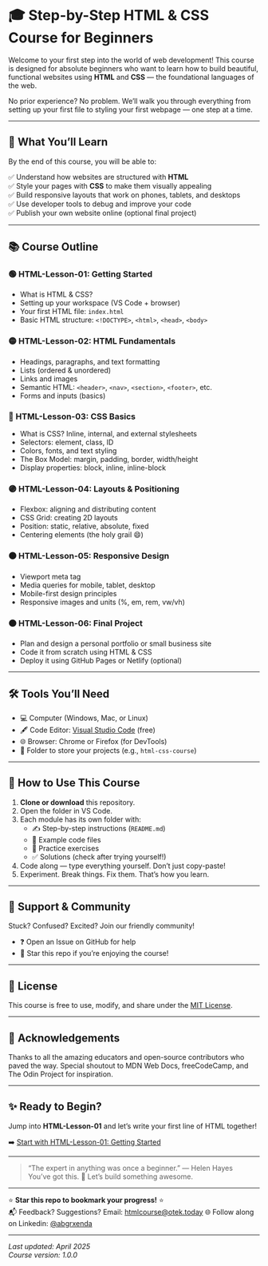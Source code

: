 # 🎓 Step-by-Step HTML & CSS Course for Beginners

Welcome to your first step into the world of web development! This course is designed for absolute beginners who want to learn how to build beautiful, functional websites using **HTML** and **CSS** — the foundational languages of the web.

No prior experience? No problem. We’ll walk you through everything from setting up your first file to styling your first webpage — one step at a time.

---

## 🧭 What You’ll Learn

By the end of this course, you will be able to:

✅ Understand how websites are structured with **HTML**  
✅ Style your pages with **CSS** to make them visually appealing  
✅ Build responsive layouts that work on phones, tablets, and desktops  
✅ Use developer tools to debug and improve your code  
✅ Publish your own website online (optional final project)

---

## 📚 Course Outline

### 🟢 HTML-Lesson-01: Getting Started
- What is HTML & CSS?
- Setting up your workspace (VS Code + browser)
- Your first HTML file: `index.html`
- Basic HTML structure: `<!DOCTYPE>`, `<html>`, `<head>`, `<body>`

### 🟡 HTML-Lesson-02: HTML Fundamentals
- Headings, paragraphs, and text formatting
- Lists (ordered & unordered)
- Links and images
- Semantic HTML: `<header>`, `<nav>`, `<section>`, `<footer>`, etc.
- Forms and inputs (basics)

### 🔵 HTML-Lesson-03: CSS Basics
- What is CSS? Inline, internal, and external stylesheets
- Selectors: element, class, ID
- Colors, fonts, and text styling
- The Box Model: margin, padding, border, width/height
- Display properties: block, inline, inline-block

### 🟣 HTML-Lesson-04: Layouts & Positioning
- Flexbox: aligning and distributing content
- CSS Grid: creating 2D layouts
- Position: static, relative, absolute, fixed
- Centering elements (the holy grail 😄)

### 🟤 HTML-Lesson-05: Responsive Design
- Viewport meta tag
- Media queries for mobile, tablet, desktop
- Mobile-first design principles
- Responsive images and units (%, em, rem, vw/vh)

### 🟠 HTML-Lesson-06: Final Project
- Plan and design a personal portfolio or small business site
- Code it from scratch using HTML & CSS
- Deploy it using GitHub Pages or Netlify (optional)

---

## 🛠 Tools You’ll Need

- 💻 Computer (Windows, Mac, or Linux)
- 🖋 Code Editor: [Visual Studio Code](https://code.visualstudio.com/) (free)
- 🌐 Browser: Chrome or Firefox (for DevTools)
- 📁 Folder to store your projects (e.g., `html-css-course`)

---

## 🚀 How to Use This Course

1. **Clone or download** this repository.
2. Open the folder in VS Code.
3. Each module has its own folder with:
   - ✍️ Step-by-step instructions (`README.md`)
   - 📄 Example code files
   - 🧩 Practice exercises
   - ✅ Solutions (check after trying yourself!)
4. Code along — type everything yourself. Don’t just copy-paste!
5. Experiment. Break things. Fix them. That’s how you learn.

---

## 🤝 Support & Community

Stuck? Confused? Excited? Join our friendly community!

- ❓ Open an Issue on GitHub for help
- 🌟 Star this repo if you’re enjoying the course!

---

## 📝 License

This course is free to use, modify, and share under the [MIT License](LICENSE).

---

## 👏 Acknowledgements

Thanks to all the amazing educators and open-source contributors who paved the way. Special shoutout to MDN Web Docs, freeCodeCamp, and The Odin Project for inspiration.

---

## ✨ Ready to Begin?

Jump into **HTML-Lesson-01** and let’s write your first line of HTML together!

➡️ [Start with HTML-Lesson-01: Getting Started](./HTML-Lesson-01/README.md)

---

> “The expert in anything was once a beginner.” — Helen Hayes  
> You’ve got this. 💪 Let’s build something awesome.

---

⭐ **Star this repo to bookmark your progress!** ⭐  
📬 Feedback? Suggestions? Email: htmlcourse@otek.today
🌐 Follow along on Linkedin: [@abgrxenda](https://linkedin.com/in/abgrxenda)

---

*Last updated: April 2025*  
*Course version: 1.0.0*